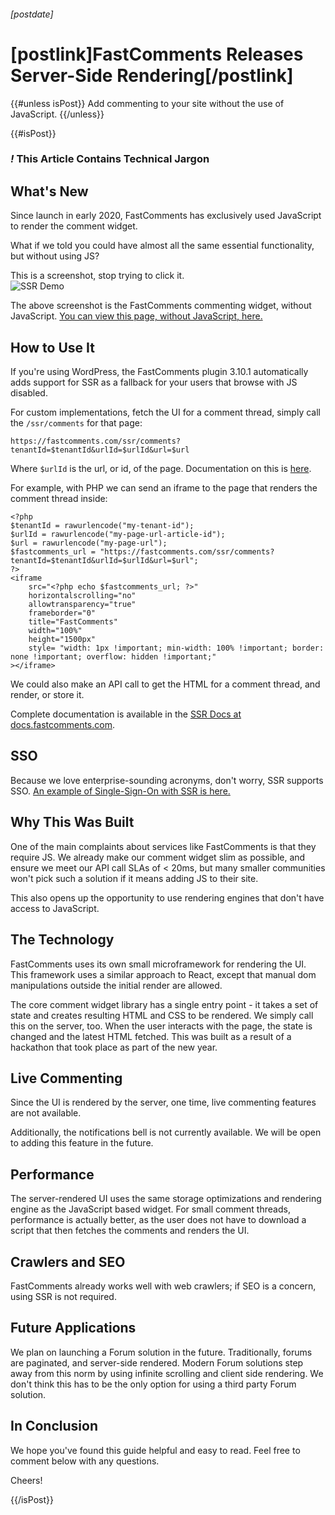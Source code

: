 ###### [postdate]
# [postlink]FastComments Releases Server-Side Rendering[/postlink]

{{#unless isPost}}
Add commenting to your site without the use of JavaScript.
{{/unless}}

{{#isPost}}

### <i class="circle">!</i> This Article Contains Technical Jargon

## What's New

Since launch in early 2020, FastComments has exclusively used JavaScript to render the comment widget.

What if we told you could have almost all the same essential functionality, but without using JS?

<div class="text-center">
    <div class="sm">This is a screenshot, stop trying to click it.</div>
    <img src="images/ssr-demo.png" alt="SSR Demo" title="SSR Demo" />
</div>

The above screenshot is the FastComments commenting widget, without JavaScript. [You can view this page, without JavaScript, here.](https://fastcomments.com/ssr/comments?tenantId=nYrnfYEv&urlId=ssr-test&url=https%3A%2F%2Ffastcomments.com%2Fssr%2Fcomments%2F%3FtenantId%3DnYrnfYEv%26urlId%3Dssr-test)

## How to Use It

If you're using WordPress, the FastComments plugin 3.10.1 automatically adds support for SSR as a fallback for your users that browse with JS disabled.

For custom implementations, fetch the UI for a comment thread, simply call the `/ssr/comments` for that page:

    https://fastcomments.com/ssr/comments?tenantId=$tenantId&urlId=$urlId&url=$url

Where `$urlId` is the url, or id, of the page. Documentation on this is [here](https://docs.fastcomments.com/guide-customizations-and-configuration.html#url-id).

For example, with PHP we can send an iframe to the page that renders the comment thread inside:

    <?php
    $tenantId = rawurlencode("my-tenant-id");
    $urlId = rawurlencode("my-page-url-article-id");
    $url = rawurlencode("my-page-url");
    $fastcomments_url = "https://fastcomments.com/ssr/comments?tenantId=$tenantId&urlId=$urlId&url=$url";
    ?>
    <iframe
        src="<?php echo $fastcomments_url; ?>"
        horizontalscrolling="no"
        allowtransparency="true"
        frameborder="0"
        title="FastComments"
        width="100%"
        height="1500px"
        style= "width: 1px !important; min-width: 100% !important; border: none !important; overflow: hidden !important;"
    ></iframe>

We could also make an API call to get the HTML for a comment thread, and render, or store it.

Complete documentation is available in the [SSR Docs at docs.fastcomments.com](https://docs.fastcomments.com/guide-ssr.html).

## SSO

Because we love enterprise-sounding acronyms, don't worry, SSR supports SSO. [An example of Single-Sign-On with SSR is here.](https://github.com/FastComments/fastcomments-code-examples/blob/master/sso/php/ssr/server.php#L44)

## Why This Was Built

One of the main complaints about services like FastComments is that they require JS. We already make our comment widget slim as possible, and ensure we meet
our API call SLAs of < 20ms, but many smaller communities won't pick such a solution if it means adding JS to their site.

This also opens up the opportunity to use rendering engines that don't have access to JavaScript.

## The Technology

FastComments uses its own small microframework for rendering the UI. This framework uses a similar approach to React, except that manual dom manipulations
outside the initial render are allowed.

The core comment widget library has a single entry point - it takes a set of state and creates resulting HTML and CSS to be rendered. We simply call this on the
server, too. When the user interacts with the page, the state is changed and the latest HTML fetched. This was built as a result of a hackathon that took place as part of the new year.

## Live Commenting

Since the UI is rendered by the server, one time, live commenting features are not available.

Additionally, the notifications bell is not currently available. We will be open to adding this feature in the future.

## Performance

The server-rendered UI uses the same storage optimizations and rendering engine as the JavaScript based widget. For small comment threads, performance
is actually better, as the user does not have to download a script that then fetches the comments and renders the UI.

## Crawlers and SEO

FastComments already works well with web crawlers; if SEO is a concern, using SSR is not required.

## Future Applications

We plan on launching a Forum solution in the future. Traditionally, forums are paginated, and server-side rendered. Modern Forum solutions step away from this
norm by using infinite scrolling and client side rendering. We don't think this has to be the only option for using a third party Forum solution.

## In Conclusion

We hope you've found this guide helpful and easy to read. Feel free to comment below with any questions.

Cheers!

{{/isPost}}
